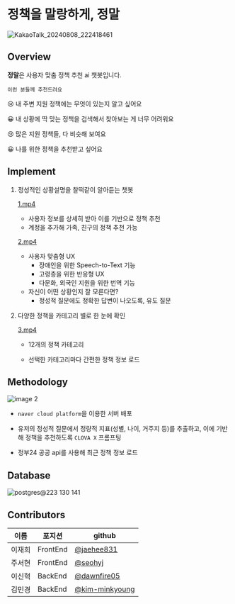 # 정책을 말랑하게, 정말

![KakaoTalk_20240808_222418461](https://github.com/user-attachments/assets/674b88d8-1213-4087-a23d-ef06e9414770)

## Overview

**정말**은 사용자 맞춤 정책 추천 ai 챗봇입니다. 

`이런 분들께 추천드려요`

😢 내 주변 지원 정책에는 무엇이 있는지 알고 싶어요

😀 내 상황에 딱 맞는 정책을 검색해서 찾아보는 게 너무 어려워요

😢 많은 지원 정책들, 다 비슷해 보여요

😀 나를 위한 정책을 추천받고 싶어요



## Implement

1. 정성적인 상황설명을 찰떡같이 알아듣는 챗봇
   
    [1.mp4](https://github.com/user-attachments/assets/4d167ef9-b3b0-405f-918b-b1d5798aff13)
    
    - 사용자 정보를 상세히 받아 이를 기반으로 정책 추천
    - 계정을 추가해 가족, 친구의 정책 추천 가능
    
    [2.mp4](https://github.com/user-attachments/assets/8a0d8d8a-2ff5-4203-a51e-2f42c9ad0647)
    
    - 사용자 맞춤형 UX
        - 장애인을 위한 Speech-to-Text 기능
        - 고령층을 위한 반응형 UX
        - 다문화, 외국인 지원을 위한 번역 기능
    - 자신이 어떤 상황인지 잘 모른다면?
        - 정성적 질문에도 정확한 답변이 나오도록, 유도 질문

1. 다양한 정책을 카테고리 별로 한 눈에 확인
   
    [3.mp4](https://github.com/user-attachments/assets/d2981c06-39ea-4adb-b48b-20aebd330fc4)
    
    - 12개의 정책 카테고리
    
    - 선택한 카테고리마다 간편한 정책 정보 로드
    
      

## Methodology

![image 2](https://github.com/user-attachments/assets/7fb9a00c-168e-4da3-86b5-a3a80c2fda51)

- `naver cloud platform`을 이용한 서버 배포

- 유저의 정성적 질문에서 정량적 지표(성별, 나이, 거주지 등)를 추출하고, 이에 기반해 정책을 추천하도록 `CLOVA X` 프롬프팅

- 정부24 공공 api를 사용해 최근 정책 정보 로드


## Database

![postgres@223 130 141](https://github.com/user-attachments/assets/7efd03a6-86ad-4131-889e-963c6442c624)


  

## Contributors

| 이름 | 포지션 | github |
| --- | --- | --- |
| 이재희 | FrontEnd | [@jaehee831](https://github.com/jaehee831/) |
| 주서현 | FrontEnd | [@seohyj](https://github.com/seohyj) |
| 이신혁 | BackEnd | [@dawnfire05](https://github.com/dawnfire05) |
| 김민경 | BackEnd | [@kim-minkyoung](https://github.com/kim-minkyoung) |
